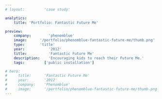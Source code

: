 ```yaml
---
# layout:         'case study'

analytics:
    title: 'Portfolio: Fantastic Future Me'

preview:
    company:        'phenomblue'
    image:      '/portfolio/phenomblue-fantastic-future-me/thumb.png'
    type:       'title'
    year:           '2012'
    title:          'Fantastic Future Me'
    description:    'Encouraging kids to reach their Future Me.'
    tags:         ['public installation']

# hero:
#     title:      'Fantastic Future Me'
#     year:       '2012'
#     company:    'Phenomblue'
#     image:      '/portfolio/phenomblue-fantastic-future-me/thumb.png'
---
```


<script setup>
    // import YouTubeVideo from '../../components/YouTubeVideo.vue'
    // import NewsList from '../../components/NewsList.vue'
    // import _ from 'lodash'
    // import { data as pressData } from '../../press/press.data'

    // const press = _.filter(pressData, ['project', 'PhenomblueDinoDig'])
    import Page from './phenomblue-fantastic-future-me.vue'
</script>
<Page></Page>
<!-- Fantastic Future Me is a kiosk-style interactive museum exhibit. It encourages kids to match their interests and aspirations to create a one-of-a-kind Future Me. Fantastic Future Me is permanent exhibit at the Omaha Children's Museum which is the second highest attended arts and cultural institution in Nebraska. Kids enjoy this exhibit once every 81 seconds!

<YouTubeVideo src="https://www.youtube.com/embed/SuEXRBP5ihY"></YouTubeVideo>

## News
<NewsList :data="press"></NewsList> -->